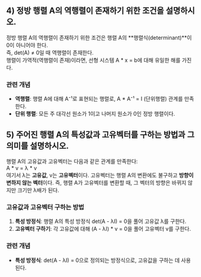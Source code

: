 
## 4) 정방 행렬 A의 역행렬이 존재하기 위한 조건을 설명하시오.
정방 행렬 A의 역행렬이 존재하기 위한 조건은 행렬 A의 **행렬식(determinant)**이 0이 아니어야 한다.  
즉, det(A) ≠ 0일 때 역행렬이 존재한다.  
행렬이 가역적(역행렬이 존재)이라면, 선형 시스템 A * x = b에 대해 유일한 해를 가진다.

### 관련 개념
- **역행렬**: 행렬 A에 대해 A⁻¹로 표현되는 행렬로, A * A⁻¹ = I (단위행렬) 관계를 만족한다.
- **단위 행렬**: 모든 주 대각선 원소가 1이고 나머지 원소가 0인 정방 행렬이다.

## 5) 주어진 행렬 A의 특성값과 고유벡터를 구하는 방법과 그 의미를 설명하시오.
행렬 A의 고유값과 고유벡터는 다음과 같은 관계를 만족한다:  
A * v = λ * v  
여기서 λ는 **고유값**, v는 **고유벡터**이다. 고유벡터는 행렬 A의 변환에도 불구하고 **방향이 변하지 않는 벡터**이다. 즉, 행렬 A가 고유벡터를 변환할 때, 그 벡터의 방향은 바뀌지 않지만 크기만 λ배가 된다.

### 고유값과 고유벡터 구하는 방법
1. **특성 방정식**: 행렬 A의 특성 방정식 det(A - λI) = 0을 풀어 고유값 λ를 구한다.
2. **고유벡터 구하기**: 각 고유값에 대해 (A - λI) * v = 0을 풀어 고유벡터 v를 구한다.

### 관련 개념
- **특성 방정식**: det(A - λI) = 0으로 정의되는 방정식으로, 고유값을 구하는 데 사용된다.
